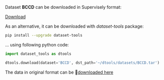 Dataset **BCCD** can be downloaded in Supervisely format:

 [Download](https://assets.supervise.ly/supervisely-supervisely-assets-public/teams_storage/d/Q/i0/4P7VSYcX7dnqjt6Z642VPAR5hrtTFzvyEJTcIdfNTZzzTfNRow5sdkRP6ibC1S5EfBn69z8IE7U65Vlc6yoNUpfr6hPbfdXSXxOGF24sTbwGPnB2ra7CxXk9cWyY.tar)

As an alternative, it can be downloaded with *dataset-tools* package:
``` bash
pip install --upgrade dataset-tools
```

... using following python code:
``` python
import dataset_tools as dtools

dtools.download(dataset='BCCD', dst_path='~/dtools/datasets/BCCD.tar')
```
The data in original format can be 🔗[downloaded here](https://github.com/Shenggan/BCCD_Dataset/archive/refs/tags/v1.0.zip)